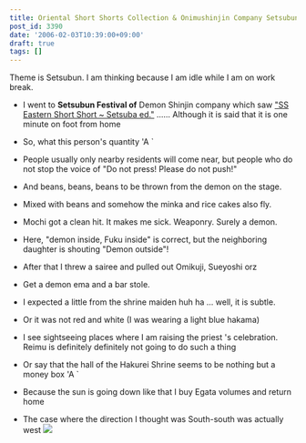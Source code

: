 ```yaml
---
title: Oriental Short Shorts Collection & Onimushinjin Company Setsubun Festival Repo
post_id: 3390
date: '2006-02-03T10:39:00+09:00'
draft: true
tags: []
---
```


Theme is Setsubun. I am thinking because I am idle while I am on work break.

*   I went to **Setsubun Festival of** Demon Shinjin company which saw ["SS Eastern Short Short ~ Setsuba ed."](https://danmaq.com/tag/touhou-end-of-winter) ...... Although it is said that it is one minute on foot from home
    
*   So, what this person's quantity 'A `
    
*   People usually only nearby residents will come near, but people who do not stop the voice of "Do not press! Please do not push!"
*   And beans, beans, beans to be thrown from the demon on the stage.
*   Mixed with beans and somehow the minka and rice cakes also fly.
*   Mochi got a clean hit. It makes me sick. Weaponry. Surely a demon.
*   Here, "demon inside, Fuku inside" is correct, but the neighboring daughter is shouting "Demon outside"!
*   After that I threw a sairee and pulled out Omikuji, Sueyoshi orz
*   Get a demon ema and a bar stole.
*   I expected a little from the shrine maiden huh ha ... well, it is subtle.
*   Or it was not red and white (I was wearing a light blue hakama)
*   I see sightseeing places where I am raising the priest 's celebration. Reimu is definitely definitely not going to do such a thing
*   Or say that the hall of the Hakurei Shrine seems to be nothing but a money box 'A `
*   Because the sun is going down like that I buy Egata volumes and return home
*   The case where the direction I thought was South-south was actually west ![](https://danmaq.com/wp-content/uploads/2006/01/83076820_77.jpg)
